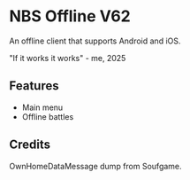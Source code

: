 # NBS Offline V62

An offline client that supports Android and iOS.

"If it works it works" - me, 2025

## Features

- Main menu
- Offline battles

## Credits

OwnHomeDataMessage dump from Soufgame.
